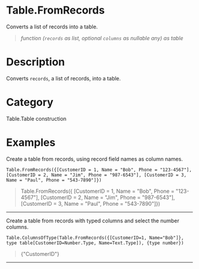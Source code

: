 ﻿# Table.FromRecords
Converts a list of records into a table.
> _function (<code>records</code> as list, optional <code>columns</code> as nullable any) as table_
# Description 
Converts <code>records</code>, a list of records, into a table.
# Category 
Table.Table construction
# Examples 
Create a table from records, using record field names as column names.
```
Table.FromRecords({[CustomerID = 1, Name = "Bob", Phone = "123-4567"], [CustomerID = 2, Name = "Jim", Phone = "987-6543"], [CustomerID = 3, Name = "Paul", Phone = "543-7890"]})
```
> Table.FromRecords({ [CustomerID = 1, Name = "Bob", Phone = "123-4567"], [CustomerID = 2, Name = "Jim", Phone = "987-6543"], [CustomerID = 3, Name = "Paul", Phone = "543-7890"]})
***
Create a table from records with typed columns and select the number columns.
```
Table.ColumnsOfType(Table.FromRecords({[CustomerID=1, Name="Bob"]}, type table[CustomerID=Number.Type, Name=Text.Type]), {type number})
```
> {"CustomerID"}
***
